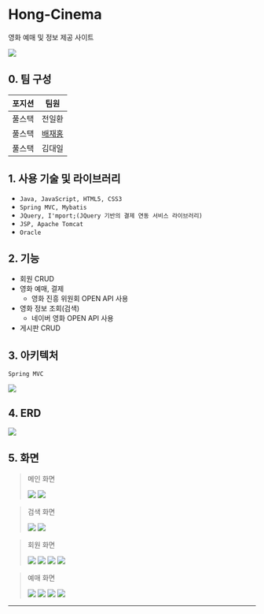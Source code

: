 # Hong-Cinema
영화 예매 및 정보 제공 사이트

![](https://images.velog.io/images/banjjoknim/post/e527e627-68a0-48de-a335-b20cee29a2fb/Hong%20Cinema%20cover.PNG)

## 0. 팀 구성
|포지션|팀원|
|--|--|
|풀스택|전일환|
|풀스택|[배재홍](https://github.com/banjjoknim)|
|풀스택|김대일|

## 1. 사용 기술 및 라이브러리
- `Java, JavaScript, HTML5, CSS3`
- `Spring MVC, Mybatis`
- `JQuery, I'mport;(JQuery 기반의 결제 연동 서비스 라이브러리)`
- `JSP, Apache Tomcat`
- `Oracle`

## 2. 기능
- 회원 CRUD
- 영화 예매, 결제
  - 영화 진흥 위원회 OPEN API 사용
- 영화 정보 조회(검색)
  - 네이버 영화 OPEN API 사용
- 게시판 CRUD

## 3. 아키텍처
`Spring MVC`

![](https://images.velog.io/images/banjjoknim/post/8aaf93f6-d268-4b30-9f2c-98e98359cc81/image.png)

## 4. ERD
![](https://images.velog.io/images/banjjoknim/post/13c976e2-bbd6-443a-8595-9335997d98f0/image.png)

## 5. 화면
> 메인 화면
> 
>![](https://images.velog.io/images/banjjoknim/post/7fb9d631-151c-49aa-93fe-db30489de342/image.png)
>![](https://images.velog.io/images/banjjoknim/post/c62c5cc5-73a7-4b4e-a39d-b2a4fb74c636/image.png)

> 검색 화면
> 
>![](https://images.velog.io/images/banjjoknim/post/88d0950a-30e7-4ec7-884f-58ad20928fd0/image.png)
>![](https://images.velog.io/images/banjjoknim/post/b73720d4-4ce4-4929-a734-9479edd557a1/image.png)

> 회원 화면
> 
>![](https://images.velog.io/images/banjjoknim/post/68e9ac02-a022-4d33-b7af-6d327ee6fad7/image.png)
>![](https://images.velog.io/images/banjjoknim/post/80ffae89-b900-4036-81d5-e73c95a73996/image.png)
>![](https://images.velog.io/images/banjjoknim/post/3c58a16f-8dd6-48dd-a1be-f111c6acb444/image.png)
>![](https://images.velog.io/images/banjjoknim/post/ca53117d-fae3-436a-aabf-df80bfd42038/image.png)

> 예매 화면
> 
>![](https://images.velog.io/images/banjjoknim/post/94ae61e0-1205-4c78-a96b-4686eadb2265/image.png)
>![](https://images.velog.io/images/banjjoknim/post/7329e760-7265-4b71-ac02-e6cfe202b0d7/image.png)
>![](https://images.velog.io/images/banjjoknim/post/5e20baf4-85e3-48b5-b88f-83926d7d006d/image.png)
>![](https://images.velog.io/images/banjjoknim/post/7394545c-dc4c-4da8-8d02-8beb479b495d/image.png)

---
